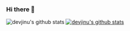 ### Hi there 👋

<!--
**devjinu/devjinu** is a ✨ _special_ ✨ repository because its `README.md` (this file) appears on your GitHub profile.

Here are some ideas to get you started:

- 🔭 I’m currently working on ...
- 🌱 I’m currently learning ...
- 👯 I’m looking to collaborate on ...
- 🤔 I’m looking for help with ...
- 💬 Ask me about ...
- 📫 How to reach me: ...
- 😄 Pronouns: ...
- ⚡ Fun fact: ...
-->
![devjinu's github stats](https://github-readme-stats.vercel.app/api?username=devjinu&show_icons=true)
[![devjinu's github stats](https://github-readme-stats.vercel.app/api/top-langs/?username=devjinu&show_icons=true&hide_border=true&title_color=004386&icon_color=004386&layout=compact)](https://github.com/devjinu)
